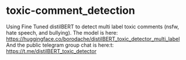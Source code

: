 # toxic-comment_detection
Using Fine Tuned distilBERT to detect multi label toxic comments (nsfw, hate speech, and bullying). 
The model is here: https://huggingface.co/borodache/distilBERT_toxic_detector_multi_label
And the public telegram group chat is here:t: https://t.me/distilBERT_toxic_detector
